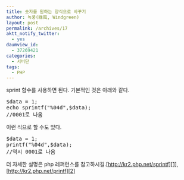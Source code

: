 ```yaml
---
title: 숫자를 원하는 양식으로 바꾸기
author: 녹풍(綠風, Windgreen)
layout: post
permalink: /archives/17
aktt_notify_twitter:
  - yes
daumview_id:
  - 37269421
categories:
  - 서버단
tags:
  - PHP
---
```

sprint 함수를 사용하면 된다. 기본적인 것은 아래와 같다.

<pre class="brush:php">$data = 1;
echo sprintf("%04d",$data);
//0001로 나옴
</pre>

이런 식으로 할 수도 있다.

<pre class="brush:php">$data = 1;
printf("%04d",$data);
//역시 0001로 나옴
</pre>

더 자세한 설명은 php 레퍼런스를 참고하시길.[http://kr2.php.net/sprintf][1], [http://kr2.php.net/printf][2]

 [1]: http://kr.php.net/sprintf
 [2]: http://kr.php.net/printf